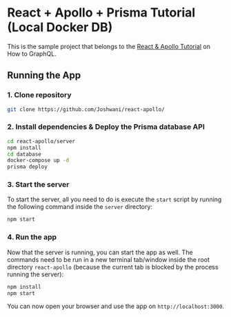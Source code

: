 # React + Apollo + Prisma Tutorial (Local Docker DB)

This is the sample project that belongs to the [React & Apollo Tutorial](https://www.howtographql.com/react-apollo/0-introduction/) on How to GraphQL.

## Running the App

### 1. Clone repository

```sh
git clone https://github.com/Joshwani/react-apollo/
```

### 2. Install dependencies & Deploy the Prisma database API

```sh
cd react-apollo/server
npm install
cd database
docker-compose up -d
prisma deploy
```

### 3. Start the server

To start the server, all you need to do is execute the `start` script by running the following command inside the `server` directory:

```sh
npm start
```

### 4. Run the app

Now that the server is running, you can start the app as well. The commands need to be run in a new terminal tab/window inside the root directory `react-apollo` (because the current tab is blocked by the process running the server):

```sh
npm install
npm start
```

You can now open your browser and use the app on `http://localhost:3000`.
